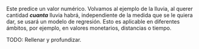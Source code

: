 Este predice un valor numérico. Volvamos al ejemplo de la lluvia, al querer cantidad ***cuanta*** lluvia habrá, independiente de la medida que se le quiera dar, se usará un modelo de regresión. Esto es aplicable en diferentes ámbitos, por ejemplo, en valores monetarios, distancias o tiempo.

TODO: Rellenar y profundizar.
